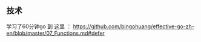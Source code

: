 ## 技术
学习了60分钟go 到 这里 ： https://github.com/bingohuang/effective-go-zh-en/blob/master/07_Functions.md#defer

